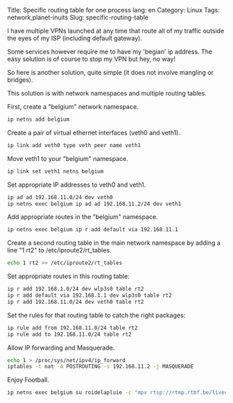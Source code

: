 Title: Specific routing table for one process
lang: en
Category: Linux
Tags: network,planet-inuits
Slug: specific-routing-table

I have multiple VPNs launched at any time that route all of my traffic outside
the eyes of my ISP (including default gateway).

Some services however require me to have my 'begian' ip address. The easy
solution is of course to stop my VPN but hey, no way!

So here is another solution, quite simple (it does not involve mangling or bridges).

This solution is with network namespaces and multiple routing tables.

First, create a "belgium" network namespace.

```bash
ip netns add belgium
```

Create a pair of virtual ethernet interfaces (veth0 and veth1).

```bash
ip link add veth0 type veth peer name veth1
```

Move veth1 to your "belgium" namespace.

```bash
ip link set veth1 netns belgium
```

Set appropriate IP addresses to veth0 and veth1.

```bash
ip ad ad 192.168.11.0/24 dev veth0
ip netns exec belgium ip ad ad 192.168.11.2/24 dev veth1
```

Add appropriate routes in the "belgium" namespace.

```bash
ip netns exec belgium ip r add default via 192.168.11.1
```

Create a second routing table in the main network namespace by adding a line "1 rt2" to /etc/iproute2/rt_tables.

```bash
echo 1 rt2 >> /etc/iproute2/rt_tables
```

Set appropriate routes in this routing table:

```bash
ip r add 192.168.1.0/24 dev wlp3s0 table rt2
ip r add default via 192.168.1.1 dev wlp3s0 table rt2
ip r add 192.168.11.0/24 dev veth0 table rt2
```

Set the rules for that routing table to catch the right packages:

```bash
ip rule add from 192.168.11.0/24 table rt2
ip rule add to 192.168.11.0/24 table rt2
```

Allow IP forwarding and Masquerade.

```bash
echo 1 > /proc/sys/net/ipv4/ip_forward
iptables -t nat -A POSTROUTING -s 192.168.11.2 -j MASQUERADE
```


Enjoy Football.

```bash
ip netns exec belgium su roidelapluie -c "mpv rtsp://rtmp.rtbf.be/livecast/laune"
```
